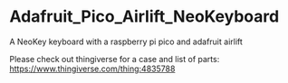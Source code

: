 # Adafruit_Pico_Airlift_NeoKeyboard
A NeoKey keyboard with a raspberry pi pico and adafruit airlift

Please check out thingiverse for a case and list of parts: https://www.thingiverse.com/thing:4835788

